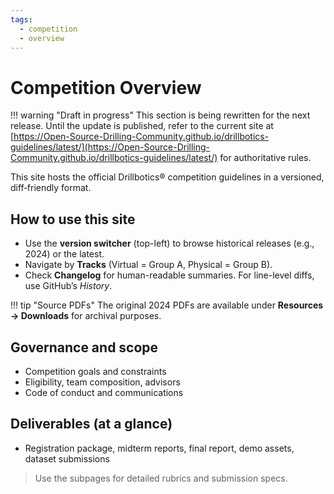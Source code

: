 ```yaml
---
tags:
  - competition
  - overview
---
```


# Competition Overview

!!! warning "Draft in progress"
    This section is being rewritten for the next release. Until the update is published, refer to the current site at [https://Open-Source-Drilling-Community.github.io/drillbotics-guidelines/latest/](https://Open-Source-Drilling-Community.github.io/drillbotics-guidelines/latest/) for authoritative rules.

This site hosts the official Drillbotics® competition guidelines in a versioned, diff‑friendly format.

## How to use this site

- Use the **version switcher** (top-left) to browse historical releases (e.g., 2024) or the latest.
- Navigate by **Tracks** (Virtual = Group A, Physical = Group B).
- Check **Changelog** for human-readable summaries. For line-level diffs, use GitHub’s *History*.

!!! tip "Source PDFs"
    The original 2024 PDFs are available under **Resources → Downloads** for archival purposes.

## Governance and scope

- Competition goals and constraints
- Eligibility, team composition, advisors
- Code of conduct and communications

## Deliverables (at a glance)

- Registration package, midterm reports, final report, demo assets, dataset submissions

> Use the subpages for detailed rubrics and submission specs.
